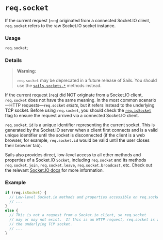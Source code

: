 # `req.socket`

If the current request (`req`) originated from a connected Socket.IO client, `req.socket` refers to the raw Socket.IO socket instance.

### Usage

```usage
req.socket;
```


### Details

> **Warning:**
>
> `req.socket` may be deprecated in a future release of Sails.  You should use the [`sails.sockets.*`](https://sailsjs.com/documentation/reference/Sockets) methods instead.

If the current request (`req`) did NOT originate from a Socket.IO client, `req.socket` does not have the same meaning.  In the most common scenario&mdash;HTTP requests&mdash;`req.socket` _exists_, but it refers instead to the underlying TCP socket. Before using `req.socket`, you should check the [`req.isSocket`](https://sailsjs.com/documentation/reference/request-req/req-is-socket) flag to ensure the request arrived via a connected Socket.IO client.

`req.socket.id` is a unique identifier representing the current socket.  This is generated by the Socket.IO server when a client first connects and is a valid unique identifier until the socket is disconnected (if the client is a web browser, for example, `req.socket.id` would be valid until the user closes their browser tab).

Sails also provides direct, low-level access to all other methods and properties of a Socket.IO `Socket`, including `req.socket` and its methods `req.socket.join`, `req.socket.leave`, `req.socket.broadcast`, etc.  Check out the relevant [Socket.IO docs](https://socket.io/docs/rooms-and-namespaces/#Rooms) for more information.


### Example

```js
if (req.isSocket) {
  // Low-level Socket.io methods and properties accessible on req.socket.
  // ...
}
else {
  // This is not a request from a Socket.io client, so req.socket
  // may or may not exist.  If this is an HTTP request, req.socket is actually
  // the underlying TCP socket.
  // ...
}
```






<docmeta name="displayName" value="req.socket">
<docmeta name="pageType" value="property">

